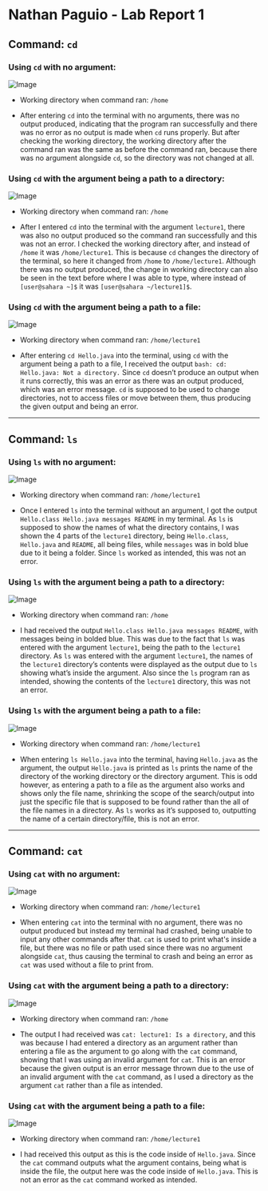 # Nathan Paguio - Lab Report 1
## **Command:** `cd` 

### **Using** `cd` **with no argument:**

![Image](CDnoargs.png)

 - Working directory when command ran: `/home`

 - After entering `cd` into the terminal with no arguments, there was no output produced, indicating that the program ran successfully and there was no error as no output is made when `cd` runs properly. But after checking the working directory, the working directory after the command ran was the same as before the command ran, because there was no argument alongside `cd`, so the directory was not changed at all.

### **Using** `cd` **with the argument being a path to a directory:**

![Image](CDdirectargs.png)

 - Working directory when command ran: `/home`

 - After I entered `cd` into the terminal with the argument `lecture1`, there was also no output produced so the command ran successfully and this was not an error. I checked the working directory after, and instead of `/home` it was `/home/lecture1`. This is because `cd` changes the directory of the terminal, so here it changed from `/home` to `/home/lecture1`. Although there was no output produced, the change in working directory can also be seen in the text before where I was able to type, where instead of `[user@sahara ~]$` it was `[user@sahara ~/lecture1]$`.


### **Using** `cd` **with the argument being a path to a file:**

![Image](CDfileargs.png)

 - Working directory when command ran: `/home/lecture1`

 - After entering `cd Hello.java` into the terminal, using `cd` with the argument being a path to a file, I received the output `bash: cd: Hello.java: Not a directory.` Since `cd` doesn’t produce an output when it runs correctly, this was an error as there was an output produced, which was an error message. `cd` is supposed to be used to change directories, not to access files or move between them, thus producing the given output and being an error.

---

## **Command:** `ls`

### **Using** `ls` **with no argument:**

![Image](LSnoargs.png)

 - Working directory when command ran: `/home/lecture1`

 - Once I entered `ls` into the terminal without an argument, I got the output `Hello.class Hello.java messages README` in my terminal. As `ls` is supposed to show the names of what the directory contains, I was shown the 4 parts of the `lecture1` directory, being `Hello.class`, `Hello.java` and `README`, all being files, while `messages` was in bold blue due to it being a folder. Since `ls` worked as intended, this was not an error.

### **Using** `ls` **with the argument being a path to a directory:**

![Image](LSdirectargs.png)

 - Working directory when command ran: `/home`

 - I had received the output `Hello.class Hello.java messages README`, with messages being in bolded blue. This was due to the fact that `ls` was entered with the argument `lecture1`, being the path to the `lecture1` directory. As `ls` was entered with the argument `lecture1`, the names of the `lecture1` directory’s contents were displayed as the output due to `ls` showing what’s inside the argument. Also since the `ls` program ran as intended, showing the contents of the `lecture1` directory, this was not an error.

### **Using** `ls` **with the argument being a path to a file:**

![Image](LSfileargs.png)

 - Working directory when command ran: `/home/lecture1`

 - When entering `ls Hello.java` into the terminal, having `Hello.java` as the argument, the output `Hello.java` is printed as `ls` prints the name of the directory of the working directory or the directory argument. This is odd however, as entering a path to a file as the argument also works and shows only the file name, shrinking the scope of the search/output into just the specific file that is supposed to be found rather than the all of the file names in a directory. As `ls` works as it’s supposed to, outputting the name of a certain directory/file, this is not an error.

---

## **Command:** `cat`

### **Using** `cat` **with no argument:**

![Image](CATnoargs.png)

 - Working directory when command ran: `/home/lecture1`

 - When entering `cat` into the terminal with no argument, there was no output produced but instead my terminal had crashed, being unable to input any other commands after that. `cat` is used to print what's inside a file, but there was no file or path used since there was no argument alongside `cat`, thus causing the terminal to crash and being an error as `cat` was used without a file to print from.

### **Using** `cat` **with the argument being a path to a directory:**

![Image](CATdirectargs.png)

 - Working directory when command ran: `/home`

 - The output I had received was `cat: lecture1: Is a directory`, and this was because I had entered a directory as an argument rather than entering a file as the argument to go along with the `cat` command, showing that I was using an invalid argument for `cat`. This is an error because the given output is an error message thrown due to the use of an invalid argument with the `cat` command, as I used a directory as the argument `cat` rather than a file as intended.


### **Using** `cat` **with the argument being a path to a file:**

![Image](CATfileargs.png)

 - Working directory when command ran: `/home/lecture1`

 - I had received this output as this is the code inside of `Hello.java`. Since the `cat` command outputs what the argument contains, being what is inside the file, the output here was the code inside of `Hello.java`. This is not an error as the `cat` command worked as intended.


